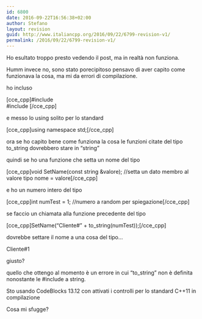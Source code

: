 ```yaml
---
id: 6800
date: 2016-09-22T16:56:38+02:00
author: Stefano
layout: revision
guid: http://www.italiancpp.org/2016/09/22/6799-revision-v1/
permalink: /2016/09/22/6799-revision-v1/
---
```

Ho esultato troppo presto vedendo il post, ma in realtà non funziona.

Humm invece no, sono stato porecipitoso pensavo di aver capito come funzionava la cosa, ma mi da errori di compilazione.

ho incluso

[cce_cpp]#include <iostream>  
#include <string>[/cce_cpp]

e messo lo using solito per lo standard

[cce\_cpp]using namespace std;[/cce\_cpp]

ora se ho capito bene come funziona la cosa le funzioni citate del tipo to_string dovrebbero stare in &#8220;string&#8221;

quindi se ho una funzione che setta un nome del tipo

[cce\_cpp]void SetName(const string &valore); //setta un dato membro al valore tipo nome = valore[/cce\_cpp]

e ho un numero intero del tipo

[cce\_cpp]int numTest = 1; //numero a random per spiegazione[/cce\_cpp]

se faccio un chiamata alla funzione precedente del tipo

[cce\_cpp]SetName(&#8220;Cliente#&#8221; + to\_string(numTest));[/cce_cpp]

dovrebbe settare il nome a una cosa del tipo&#8230;

Cliente#1

giusto?

quello che ottengo al momento è un errore in cui &#8220;to_string&#8221; non è definita nonostante le #include a string.

Sto usando CodeBlocks 13.12 con attivati i controlli per lo standard C++11 in compilazione

Cosa mi sfugge?